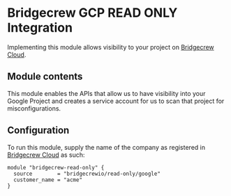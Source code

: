 # Bridgecrew GCP READ ONLY Integration
Implementing this module allows visibility to your project on [Bridgecrew Cloud](https://www.bridgecrew.cloud).

## Module contents
This module enables the APIs that allow us to have visibility into your Google Project
and creates a service account for us to scan that project for misconfigurations.

## Configuration
To run this module, supply the name of the company as registered in [Bridgecrew Cloud](https://www.bridgecrew.cloud) as such:
```hcl-terraform
module "bridgecrew-read-only" {
  source        = "bridgecrewio/read-only/google"
  customer_name = "acme"
}
```